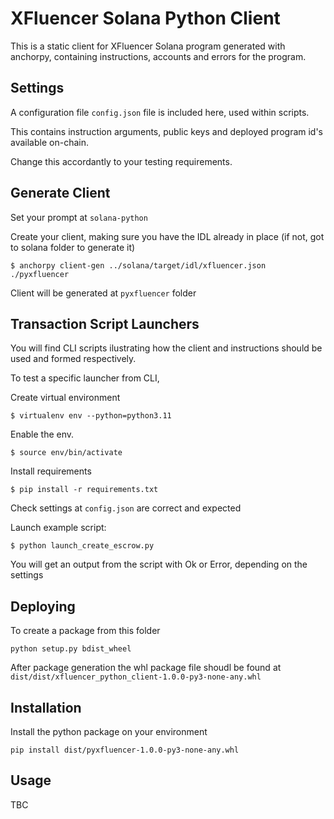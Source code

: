 # XFluencer Solana Python Client

This is a static client for XFluencer Solana program generated with anchorpy, containing instructions, accounts and errors for the program.

## Settings

A configuration file `config.json` file is included here, used within scripts. 

This contains instruction arguments, public keys and deployed program id's available on-chain. 

Change this accordantly to your testing requirements.

## Generate Client

Set your prompt at `solana-python`

Create your client, making sure you have the IDL already in place (if not, got to solana folder to generate it)

`$ anchorpy client-gen ../solana/target/idl/xfluencer.json ./pyxfluencer` 

Client will be generated at `pyxfluencer` folder

## Transaction Script Launchers

You will find CLI scripts ilustrating how the client and instructions should be used and formed respectively.

To test a specific launcher from CLI, 

Create virtual environment 

`$ virtualenv env --python=python3.11`

Enable the env. 

`$ source env/bin/activate`

Install requirements 

`$ pip install -r requirements.txt`

Check settings at `config.json` are correct and expected

Launch example script:

`$ python launch_create_escrow.py`

You will get an output from the script with Ok or Error, depending on the settings


## Deploying

To create a package from this folder 

`python setup.py bdist_wheel`

After package generation the whl package file shoudl be found at `dist/dist/xfluencer_python_client-1.0.0-py3-none-any.whl `

## Installation

Install the python package on your environment

`pip install dist/pyxfluencer-1.0.0-py3-none-any.whl`


## Usage

TBC
